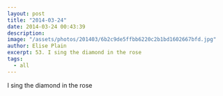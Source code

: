 ```yaml
---
layout: post
title: "2014-03-24"
date: 2014-03-24 00:43:39
description: 
image: "/assets/photos/201403/6b2c9de5ffbb6220c2b1bd1602667bfd.jpg"
author: Elise Plain
excerpt: 53. I sing the diamond in the rose
tags: 
  - all
---
```


I sing the diamond in the rose
<p></p>
